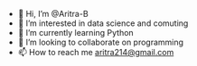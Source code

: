 - 👋 Hi, I’m @Aritra-B
- 👀 I’m interested in data science and comuting
- 🌱 I’m currently learning Python
- 💞️ I’m looking to collaborate on programming
- 📫 How to reach me aritra214@gmail.com

<!---
Aritra-B/Aritra-B is a ✨ special ✨ repository because its `README.md` (this file) appears on your GitHub profile.
You can click the Preview link to take a look at your changes.
--->
